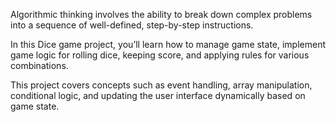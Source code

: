 Algorithmic thinking involves the ability to break down complex problems into a sequence of well-defined, step-by-step instructions.

In this Dice game project, you’ll learn how to manage game state, implement game logic for rolling dice, keeping score, and applying rules for various combinations.

This project covers concepts such as event handling, array manipulation, conditional logic, and updating the user interface dynamically based on game state.


